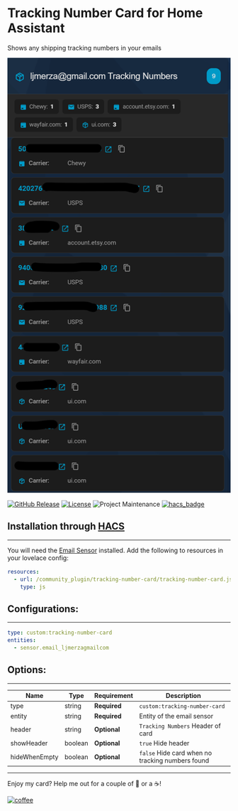 # Tracking Number Card for Home Assistant
Shows any shipping tracking numbers in your emails

<img src='https://raw.githubusercontent.com/ljmerza/tracking-number-card/master/card.png' />

[![GitHub Release][releases-shield]][releases]
[![License][license-shield]](LICENSE.md)
![Project Maintenance][maintenance-shield]
[![hacs_badge](https://img.shields.io/badge/HACS-Default-orange.svg?style=for-the-badge)](https://github.com/hacs/integration)

## Installation through [HACS](https://github.com/hacs/integration)
---
You will need the [Email Sensor](https://github.com/ljmerza/ha-email-sensor) installed.
Add the following to resources in your lovelace config:

```yaml
resources:
  - url: /community_plugin/tracking-number-card/tracking-number-card.js
    type: js
```

## Configurations:
---
```yaml
type: custom:tracking-number-card
entities:
  - sensor.email_ljmerzagmailcom
```

## Options:
---
| Name | Type | Requirement | Description
| ---- | ---- | ------- | -----------
| type | string | **Required** | `custom:tracking-number-card`
| entity | string | **Required** | Entity of the email sensor
| header | string | **Optional** | `Tracking Numbers` Header of card
| showHeader | boolean | **Optional** | `true` Hide header
| hideWhenEmpty  | boolean | **Optional** | `false` Hide card when no tracking numbers found

---

Enjoy my card? Help me out for a couple of :beers: or a :coffee:!

[![coffee](https://www.buymeacoffee.com/assets/img/custom_images/black_img.png)](https://www.buymeacoffee.com/JMISm06AD)


[commits-shield]: https://img.shields.io/github/commit-activity/y/ljmerza/tracking-number-card.svg?style=for-the-badge
[commits]: https://github.com/ljmerza/tracking-number-card/commits/master
[license-shield]: https://img.shields.io/github/license/ljmerza/tracking-number-card.svg?style=for-the-badge
[maintenance-shield]: https://img.shields.io/badge/maintainer-Leonardo%20Merza%20%40ljmerza-blue.svg?style=for-the-badge
[releases-shield]: https://img.shields.io/github/release/ljmerza/tracking-number-card.svg?style=for-the-badge
[releases]: https://github.com/ljmerza/tracking-number-card/releases
